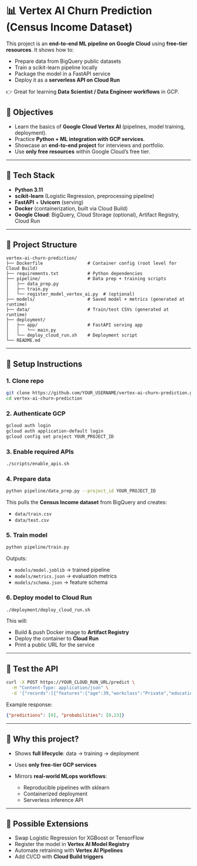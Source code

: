# 📊 Vertex AI Churn Prediction (Census Income Dataset)

This project is an **end-to-end ML pipeline on Google Cloud** using **free-tier resources**.
It shows how to:

* Prepare data from BigQuery public datasets
* Train a scikit-learn pipeline locally
* Package the model in a FastAPI service
* Deploy it as a **serverless API on Cloud Run**

👉 Great for learning **Data Scientist / Data Engineer workflows** in GCP.

## 📌 Objectives
- Learn the basics of **Google Cloud Vertex AI** (pipelines, model training, deployment).  
- Practice **Python + ML integration with GCP services**.  
- Showcase an **end-to-end project** for interviews and portfolio.  
- Use **only free resources** within Google Cloud’s free tier.  

---

## 🚀 Tech Stack

* **Python 3.11**
* **scikit-learn** (Logistic Regression, preprocessing pipeline)
* **FastAPI** + **Uvicorn** (serving)
* **Docker** (containerization, built via Cloud Build)
* **Google Cloud**: BigQuery, Cloud Storage (optional), Artifact Registry, Cloud Run

---

## 📂 Project Structure

```
vertex-ai-churn-prediction/
├── Dockerfile                 # Container config (root level for Cloud Build)
├── requirements.txt           # Python dependencies
├── pipeline/                  # Data prep + training scripts
│   ├── data_prep.py
│   ├── train.py
│   └── register_model_vertex_ai.py  # (optional)
├── models/                    # Saved model + metrics (generated at runtime)
├── data/                      # Train/test CSVs (generated at runtime)
├── deployment/
│   ├── app/                   # FastAPI serving app
│   │   └── main.py
│   └── deploy_cloud_run.sh    # Deployment script
└── README.md
```

---

## 📝 Setup Instructions

### 1. Clone repo

```bash
git clone https://github.com/YOUR_USERNAME/vertex-ai-churn-prediction.git
cd vertex-ai-churn-prediction
```

### 2. Authenticate GCP

```bash
gcloud auth login
gcloud auth application-default login
gcloud config set project YOUR_PROJECT_ID
```

### 3. Enable required APIs

```bash
./scripts/enable_apis.sh
```

### 4. Prepare data

```bash
python pipeline/data_prep.py --project_id YOUR_PROJECT_ID
```

This pulls the **Census Income dataset** from BigQuery and creates:

* `data/train.csv`
* `data/test.csv`

### 5. Train model

```bash
python pipeline/train.py
```

Outputs:

* `models/model.joblib` → trained pipeline
* `models/metrics.json` → evaluation metrics
* `models/schema.json` → feature schema

### 6. Deploy model to Cloud Run

```bash
./deployment/deploy_cloud_run.sh
```

This will:

* Build & push Docker image to **Artifact Registry**
* Deploy the container to **Cloud Run**
* Print a public URL for the service

---

## 🧪 Test the API

```bash
curl -X POST https://YOUR_CLOUD_RUN_URL/predict \
  -H "Content-Type: application/json" \
  -d '{"records":[{"features":{"age":39,"workclass":"Private","education":"Bachelors","marital_status":"Never-married","occupation":"Adm-clerical","relationship":"Not-in-family","race":"White","sex":"Male","capital_gain":2174,"capital_loss":0,"hours_per_week":40,"native_country":"United-States"}}]}'
```

Example response:

```json
{"predictions": [0], "probabilities": [0.23]}
```

---

## 🎯 Why this project?

* Shows **full lifecycle**: data → training → deployment
* Uses **only free-tier GCP services**
* Mirrors **real-world MLops workflows**:

  * Reproducible pipelines with sklearn
  * Containerized deployment
  * Serverless inference API

---

## 🔮 Possible Extensions

* Swap Logistic Regression for XGBoost or TensorFlow
* Register the model in **Vertex AI Model Registry**
* Automate retraining with **Vertex AI Pipelines**
* Add CI/CD with **Cloud Build triggers**
